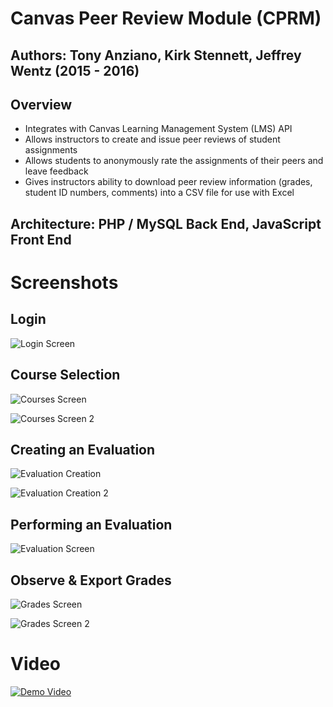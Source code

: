 # Canvas Peer Review Module (CPRM)
## Authors: Tony Anziano, Kirk Stennett, Jeffrey Wentz (2015 - 2016)

##  Overview

- Integrates with Canvas Learning Management System (LMS) API
- Allows instructors to create and issue peer reviews of student assignments
- Allows students to anonymously rate the assignments of their peers and leave feedback
- Gives instructors ability to download peer review information (grades, student ID numbers, comments) into a CSV file for use with Excel

## Architecture: PHP / MySQL Back End, JavaScript Front End

# Screenshots

## Login

![Login Screen](http://i.imgur.com/wTnaHkM.png)

## Course Selection

![Courses Screen](http://i.imgur.com/MfzbiHk.png)



![Courses Screen 2](http://i.imgur.com/ryYw3We.png)

## Creating an Evaluation

![Evaluation Creation](http://i.imgur.com/y5WUuKG.png)



![Evaluation Creation 2](http://i.imgur.com/HdMy76l.png)

## Performing an Evaluation

![Evaluation Screen](http://i.imgur.com/x1wooN4.png)

## Observe & Export Grades

![Grades Screen](http://i.imgur.com/Wf5jXfw.png)



![Grades Screen 2](http://i.imgur.com/bNCIYxX.png)

# Video

[![Demo Video](http://i.imgur.com/8XdVjcy.png)](http://www.tonyanziano.com/capstone.html)
